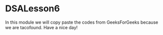 # DSALesson6

In this module we will copy paste the codes from GeeksForGeeks because we are tacofound.
Have a nice day!